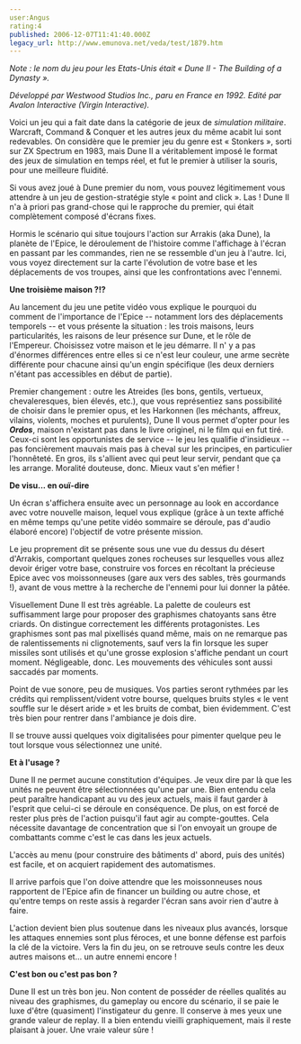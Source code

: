 ```yaml
---
user:Angus
rating:4
published: 2006-12-07T11:41:40.000Z
legacy_url: http://www.emunova.net/veda/test/1879.htm
---
```

_Note : le nom du jeu pour les Etats-Unis était « Dune II - The Building of a Dynasty »._  

  

_Développé par Westwood Studios Inc., paru en France en 1992\. Edité par Avalon Interactive (Virgin Interactive)._  

  

Voici un jeu qui a fait date dans la catégorie de jeux de _simulation militaire_. Warcraft, Command & Conquer et les autres jeux du même acabit lui sont redevables. On considère que le premier jeu du genre est « Stonkers », sorti sur ZX Spectrum en 1983, mais Dune II a véritablement imposé le format des jeux de simulation en temps réel, et fut le premier à utiliser la souris, pour une meilleure fluidité.  

  

Si vous avez joué à Dune premier du nom, vous pouvez légitimement vous attendre à un jeu de gestion-stratégie style « point and click ». Las ! Dune II n'a à priori pas grand-chose qui le rapproche du premier, qui était complètement composé d'écrans fixes.  

Hormis le scénario qui situe toujours l'action sur Arrakis (aka Dune), la planète de l'Epice, le déroulement de l'histoire comme l'affichage à l'écran en passant par les commandes, rien ne se ressemble d'un jeu à l'autre. Ici, vous voyez directement sur la carte l'évolution de votre base et les déplacements de vos troupes, ainsi que les confrontations avec l'ennemi.  

  

**Une troisième maison ?!?**  

  

Au lancement du jeu une petite vidéo vous explique le pourquoi du comment de l'importance de l'Epice -- notamment lors des déplacements temporels -- et vous présente la situation : les trois maisons, leurs particularités, les raisons de leur présence sur Dune, et le rôle de l'Empereur. Choisissez votre maison et le jeu démarre. Il n' y a pas d'énormes différences entre elles si ce n'est leur couleur, une arme secrète différente pour chacune ainsi qu'un engin spécifique (les deux derniers n'étant pas accessibles en début de partie).  

  

Premier changement : outre les Atreides (les bons, gentils, vertueux, chevaleresques, bien élevés, etc.), que vous représentiez sans possibilité de choisir dans le premier opus, et les Harkonnen (les méchants, affreux, vilains, violents, moches et purulents), Dune II vous permet d'opter pour les **_Ordos_**, maison n'existant pas dans le livre originel, ni le film qui en fut tiré. Ceux-ci sont les opportunistes de service -- le jeu les qualifie d'insidieux -- pas foncièrement mauvais mais pas à cheval sur les principes, en particulier l'honnêteté. En gros, ils s'allient avec qui peut leur servir, pendant que ça les arrange. Moralité douteuse, donc. Mieux vaut s'en méfier !  

  

**De visu... en ouï-dire**  

  

Un écran s'affichera ensuite avec un personnage au look en accordance avec votre nouvelle maison, lequel vous explique (grâce à un texte affiché en même temps qu'une petite vidéo sommaire se déroule, pas d'audio élaboré encore) l'objectif de votre présente mission.  

Le jeu proprement dit se présente sous une vue du dessus du désert d'Arrakis, comportant quelques zones rocheuses sur lesquelles vous allez devoir ériger votre base, construire vos forces en récoltant la précieuse Epice avec vos moissonneuses (gare aux vers des sables, très gourmands !), avant de vous mettre à la recherche de l'ennemi pour lui donner la pâtée.  

  

Visuellement Dune II est très agréable. La palette de couleurs est suffisamment large pour proposer des graphismes chatoyants sans être criards. On distingue correctement les différents protagonistes. Les graphismes sont pas mal pixellisés quand même, mais on ne remarque pas de ralentissements ni clignotements, sauf vers la fin lorsque les super missiles sont utilisés et qu'une grosse explosion s'affiche pendant un court moment. Négligeable, donc. Les mouvements des véhicules sont aussi saccadés par moments.  

  

Point de vue sonore, peu de musiques. Vos parties seront rythmées par les crédits qui remplissent/vident votre bourse, quelques bruits styles « le vent souffle sur le désert aride » et les bruits de combat, bien évidemment. C'est très bien pour rentrer dans l'ambiance je dois dire.  

Il se trouve aussi quelques voix digitalisées pour pimenter quelque peu le tout lorsque vous sélectionnez une unité.  

  

**Et à l'usage ?**  

  

Dune II ne permet aucune constitution d'équipes. Je veux dire par là que les unités ne peuvent être sélectionnées qu'une par une. Bien entendu cela peut paraître handicapant au vu des jeux actuels, mais il faut garder à l'esprit que celui-ci se déroule en conséquence. De plus, on est forcé de rester plus près de l'action puisqu'il faut agir au compte-gouttes. Cela nécessite davantage de concentration que si l'on envoyait un groupe de combattants comme c'est le cas dans les jeux actuels.  

  

L'accès au menu (pour construire des bâtiments d' abord, puis des unités) est facile, et on acquiert rapidement des automatismes.  

  

Il arrive parfois que l'on doive attendre que les moissonneuses nous rapportent de l'Epice afin de financer un building ou autre chose, et qu'entre temps on reste assis à regarder l'écran sans avoir rien d'autre à faire.  

L'action devient bien plus soutenue dans les niveaux plus avancés, lorsque les attaques ennemies sont plus féroces, et une bonne défense est parfois la clé de la victoire. Vers la fin du jeu, on se retrouve seuls contre les deux autres maisons et... un autre ennemi encore !  

  

**C'est bon ou c'est pas bon ?**  

  

Dune II est un très bon jeu. Non content de posséder de réelles qualités au niveau des graphismes, du gameplay ou encore du scénario, il se paie le luxe d'être (quasiment) l'instigateur du genre. Il conserve à mes yeux une grande valeur de replay. Il a bien entendu vieilli graphiquement, mais il reste plaisant à jouer. Une vraie valeur sûre !